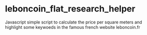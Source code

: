 # leboncoin_flat_research_helper
Javascript simple script to calculate the price per square meters and highlight some keywoeds in the famous french website leboncoin.fr
